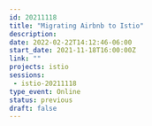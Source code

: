 ```yaml
---
id: 20211118
title: "Migrating Airbnb to Istio"
description: 
date: 2022-02-22T14:12:46-06:00
start_date: 2021-11-18T16:00:00Z
link: "" 
projects: istio
sessions: 
 - istio-20211118
type_event: Online
status: previous
draft: false
---
```




